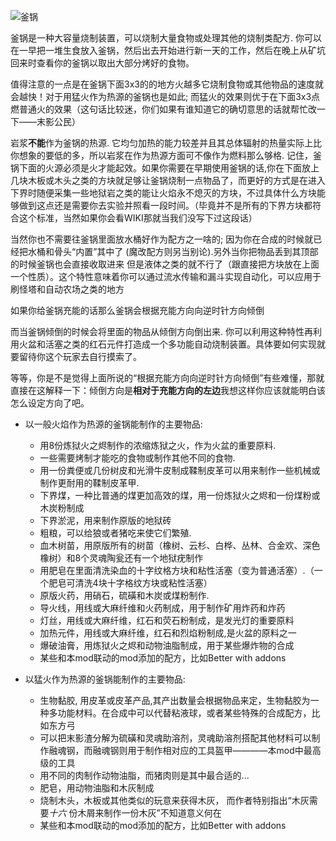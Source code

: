 ![釜锅](block:betterwithmods:cooking_pot@1)

釜锅是一种大容量烧制装置，可以烧制大量食物或处理其他的烧制类配方. 你可以在一早把一堆生食放入釜锅，然后出去开始进行新一天的工作，然后在晚上从矿坑回来时查看你的釜锅以取出大部分烤好的食物。

值得注意的一点是在釜锅下面3x3的的地方火越多它烧制食物或其他物品的速度就会越快！对于用猛火作为热源的釜锅也是如此; 而猛火的效果则优于在下面3x3点燃普通火的效果（这句话比较迷，你们如果有谁知道它的确切意思的话就帮忙改一下——末影公民）

岩浆**不能**作为釜锅的热源. 它均匀加热的能力较差并且其总体辐射的热量实际上比你想象的要低的多，所以岩浆在作为热源方面可不像作为燃料那么够格. 记住，釜锅下面的火源必须是火才能起效。如果你需要在早期使用釜锅的话,你在下面放上几块木板或木头之类的方块就足够让釜锅烧制一点物品了，而更好的方式是在进入下界时随便采集一些地狱岩之类的能让火焰永不熄灭的方块，不过具体什么方块能够做到这点还是需要你去实验并照看一段时间。（毕竟并不是所有的下界方块都符合这个标准，当然如果你会看WIKI那就当我们没写下过这段话）

当然你也不需要往釜锅里面放水桶好作为配方之一啥的; 因为你在合成的时候就已经把水桶和骨头“内置”其中了 (魔改配方则另当别论).另外当你把物品丢到其顶部的时候釜锅也会直接收取进来 但是液体之类的就不行了（跟直接把方块放在上面一个性质）。这个特性意味着你可以通过流水传输和漏斗实现自动化，可以应用于刷怪塔和自动农场之类的地方

如果你给釜锅充能的话那么釜锅会根据充能方向向逆时针方向倾倒

而当釜锅倾倒的时候会将里面的物品从倾倒方向倒出来. 你可以利用这种特性再利用火盆和活塞之类的红石元件打造成一个多功能自动烧制装置。具体要如何实现就要留待你这个玩家去自行摸索了。

等等，你是不是觉得上面所说的“根据充能方向向逆时针方向倾倒”有些难懂，那就直接在这解释一下：倾倒方向是**相对于充能方向的左边**我想这样你应该就能明白该怎么设定方向了吧。

* 以一般火焰作为热源的釜锅能制作的主要物品:
    * 用8份炼狱火之烬制作的浓缩炼狱之火，作为火盆的重要原料.
    * 一些需要烤制才能吃的食物或制作其他不同的食物.
    * 用一份粪便或几份树皮和光滑牛皮制成鞣制皮革可以用来制作一些机械或制作更耐用的鞣制皮革甲.
    * 下界煤，一种比普通的煤更加高效的煤，用一份炼狱火之烬和一份煤粉或木炭粉制成
    * 下界淤泥，用来制作原版的地狱砖
    * 粗粮，可以给狼或者猪吃来使它们繁殖.
    * 血木树苗，用原版所有的树苗（橡树、云杉、白桦、丛林、合金欢、深色橡树）和8个灵魂陶瓮还有一个地狱疣制作
    * 用肥皂在里面清洗染血的十字纹格方块和粘性活塞（变为普通活塞）.（一个肥皂可清洗4块十字格纹方块或粘性活塞）
    * 原版火药，用硝石，硫磺和木炭或煤粉制作.
    * 导火线，用线或大麻纤维和火药制成，用于制作矿用炸药和炸药
    * 灯丝，用线或大麻纤维，红石和荧石粉制成，是发光灯的重要原料
    * 加热元件，用线或大麻纤维，红石和烈焰粉制成,是火盆的原料之一
    * 爆破油膏，用炼狱火之烬和动物油脂制成，用于某些爆炸物的合成
    * 某些和本mod联动的mod添加的配方，比如Better with addons

* 以猛火作为热源的釜锅能制作的主要物品:
    * 生物黏胶, 用皮革或皮革产品,其产出数量会根据物品来定，生物黏胶为一种多功能材料。在合成中可以代替粘液球，或者某些特殊的合成配方，比如东方弓
    * 可以把末影渣分解为硫磺和灵魂助溶剂，灵魂助溶剂搭配其他材料可以制作融魂钢，而融魂钢则用于制作相对应的工具盔甲————本mod中最高级的工具
    * 用不同的肉制作动物油脂，而猪肉则是其中最合适的...
    * 肥皂，用动物油脂和木灰制成
    * 烧制木头，木板或其他类似的玩意来获得木灰， 而作者特别指出“木灰需要*十六* 份木屑来制作一份木灰”不知道意义何在
    * 某些和本mod联动的mod添加的配方，比如Better with addons